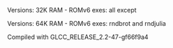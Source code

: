 

Versions: 32K RAM - ROMv6 exes: all except

Versions: 64K RAM - ROMv6 exes: rndbrot and rndjulia

Compiled with GLCC_RELEASE_2.2-47-gf66f9a4

